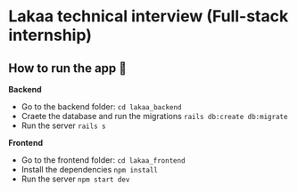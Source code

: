 # Lakaa technical interview (Full-stack internship)

## How to run the app 🔧
**Backend**
- Go to the backend folder: `cd lakaa_backend`
- Craete the database and run the migrations `rails db:create db:migrate`
- Run the server `rails s`

**Frontend**
- Go to the frontend folder: `cd lakaa_frontend`
- Install the dependencies `npm install`
- Run the server `npm start dev`
